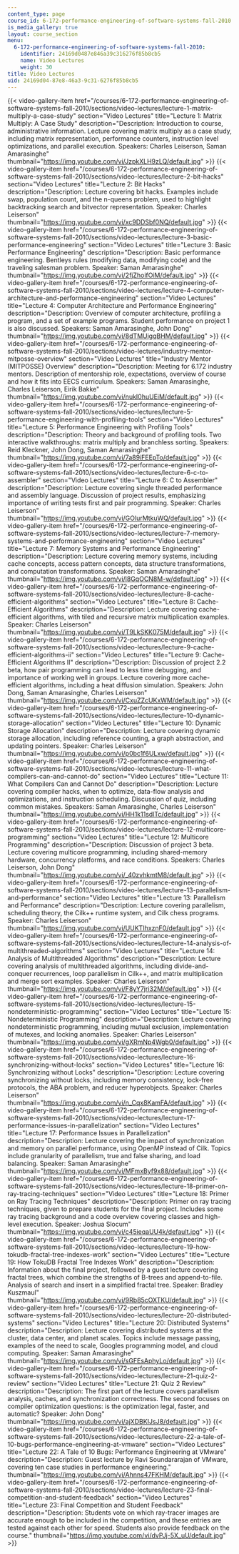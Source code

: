 ```yaml
---
content_type: page
course_id: 6-172-performance-engineering-of-software-systems-fall-2010
is_media_gallery: true
layout: course_section
menu:
  6-172-performance-engineering-of-software-systems-fall-2010:
    identifier: 24169d0487e846a39c316276f85b8cb5
    name: Video Lectures
    weight: 30
title: Video Lectures
uid: 24169d04-87e8-46a3-9c31-6276f85b8cb5
---
```

{{< video-gallery-item href="/courses/6-172-performance-engineering-of-software-systems-fall-2010/sections/video-lectures/lecture-1-matrix-multiply-a-case-study" section="Video Lectures" title="Lecture 1: Matrix Multiply: A Case Study" description="Description: Introduction to course, administrative information. Lecture covering matrix multiply as a case study, including matrix representation, performance counters, instruction level optimizations, and parallel execution. Speakers: Charles Leiserson, Saman Amarasinghe" thumbnail="https://img.youtube.com/vi/JzpkXLH9zLQ/default.jpg" >}}
{{< video-gallery-item href="/courses/6-172-performance-engineering-of-software-systems-fall-2010/sections/video-lectures/lecture-2-bit-hacks" section="Video Lectures" title="Lecture 2: Bit Hacks" description="Description: Lecture covering bit hacks. Examples include swap, population count, and the n-queens problem, used to highlight backtracking search and bitvector representation. Speaker: Charles Leiserson" thumbnail="https://img.youtube.com/vi/xc9DDSbf0NQ/default.jpg" >}}
{{< video-gallery-item href="/courses/6-172-performance-engineering-of-software-systems-fall-2010/sections/video-lectures/lecture-3-basic-performance-engineering" section="Video Lectures" title="Lecture 3: Basic Performance Engineering" description="Description: Basic performance engineering. Bentleys rules (modifying data, modifying code) and the traveling salesman problem. Speaker: Saman Amarasinghe" thumbnail="https://img.youtube.com/vi/2fjZhoifOiM/default.jpg" >}}
{{< video-gallery-item href="/courses/6-172-performance-engineering-of-software-systems-fall-2010/sections/video-lectures/lecture-4-computer-architecture-and-performance-engineering" section="Video Lectures" title="Lecture 4: Computer Architecture and Performance Engineering" description="Description: Overview of computer architecture, profiling a program, and a set of example programs. Student performance on project 1 is also discussed. Speakers: Saman Amarasinghe, John Dong" thumbnail="https://img.youtube.com/vi/8dTMUigqBHM/default.jpg" >}}
{{< video-gallery-item href="/courses/6-172-performance-engineering-of-software-systems-fall-2010/sections/video-lectures/industry-mentor-mitposse-overview" section="Video Lectures" title="Industry Mentor (MITPOSSE) Overview" description="Description: Meeting for 6.172 industry mentors. Description of mentorship role, expectations, overview of course and how it fits into EECS curriculum. Speakers: Saman Amarasinghe, Charles Leiserson, Eirik Bakke" thumbnail="https://img.youtube.com/vi/nukI0huUEiM/default.jpg" >}}
{{< video-gallery-item href="/courses/6-172-performance-engineering-of-software-systems-fall-2010/sections/video-lectures/lecture-5-performance-engineering-with-profiling-tools" section="Video Lectures" title="Lecture 5: Performance Engineering with Profiling Tools" description="Description: Theory and background of profiling tools. Two interactive walkthroughs: matrix multiply and branchless sorting. Speakers: Reid Kleckner, John Dong, Saman Amarasinghe" thumbnail="https://img.youtube.com/vi/7a89iFEEpTo/default.jpg" >}}
{{< video-gallery-item href="/courses/6-172-performance-engineering-of-software-systems-fall-2010/sections/video-lectures/lecture-6-c-to-assembler" section="Video Lectures" title="Lecture 6: C to Assembler" description="Description: Lecture covering single threaded performance and assembly language. Discussion of project results, emphasizing importance of writing tests first and pair programming. Speaker: Charles Leiserson" thumbnail="https://img.youtube.com/vi/GOlurMtkuWQ/default.jpg" >}}
{{< video-gallery-item href="/courses/6-172-performance-engineering-of-software-systems-fall-2010/sections/video-lectures/lecture-7-memory-systems-and-performance-engineering" section="Video Lectures" title="Lecture 7: Memory Systems and Performance Engineering" description="Description: Lecture covering memory systems, including cache concepts, access pattern concepts, data structure transformations, and computation transformations. Speaker: Saman Amarasinghe" thumbnail="https://img.youtube.com/vi/l8GqOCN8M-w/default.jpg" >}}
{{< video-gallery-item href="/courses/6-172-performance-engineering-of-software-systems-fall-2010/sections/video-lectures/lecture-8-cache-efficient-algorithms" section="Video Lectures" title="Lecture 8: Cache-Efficient Algorithms" description="Description: Lecture covering cache-efficient algorithms, with tiled and recursive matrix multiplication examples. Speaker: Charles Leiserson" thumbnail="https://img.youtube.com/vi/T9LkSKK075M/default.jpg" >}}
{{< video-gallery-item href="/courses/6-172-performance-engineering-of-software-systems-fall-2010/sections/video-lectures/lecture-9-cache-efficient-algorithms-ii" section="Video Lectures" title="Lecture 9: Cache-Efficient Algorithms II" description="Description: Discussion of project 2.2 beta, how pair programming can lead to less time debugging, and importance of working well in groups. Lecture covering more cache-efficient algorithms, including a heat diffusion simulation. Speakers: John Dong, Saman Amarasinghe, Charles Leiserson" thumbnail="https://img.youtube.com/vi/CxuZZcUKxWM/default.jpg" >}}
{{< video-gallery-item href="/courses/6-172-performance-engineering-of-software-systems-fall-2010/sections/video-lectures/lecture-10-dynamic-storage-allocation" section="Video Lectures" title="Lecture 10: Dynamic Storage Allocation" description="Description: Lecture covering dynamic storage allocation, including reference counting, a graph abstraction, and updating pointers. Speaker: Charles Leiserson" thumbnail="https://img.youtube.com/vi/p0bc1f6ULxw/default.jpg" >}}
{{< video-gallery-item href="/courses/6-172-performance-engineering-of-software-systems-fall-2010/sections/video-lectures/lecture-11-what-compilers-can-and-cannot-do" section="Video Lectures" title="Lecture 11: What Compilers Can and Cannot Do" description="Description: Lecture covering compiler hacks, when to optimize, data-flow analysis and optimizations, and instruction scheduling. Discussion of quiz, including common mistakes. Speakers: Saman Amarasinghe, Charles Leiserson" thumbnail="https://img.youtube.com/vi/HH1k11sdlTc/default.jpg" >}}
{{< video-gallery-item href="/courses/6-172-performance-engineering-of-software-systems-fall-2010/sections/video-lectures/lecture-12-multicore-programming" section="Video Lectures" title="Lecture 12: Multicore Programming" description="Description: Discussion of project 3 beta. Lecture covering multicore programming, including shared-memory hardware, concurrency platforms, and race conditions. Speakers: Charles Leiserson, John Dong" thumbnail="https://img.youtube.com/vi/_40zvhkmtM8/default.jpg" >}}
{{< video-gallery-item href="/courses/6-172-performance-engineering-of-software-systems-fall-2010/sections/video-lectures/lecture-13-parallelism-and-performance" section="Video Lectures" title="Lecture 13: Parallelism and Performance" description="Description: Lecture covering parallelism, scheduling theory, the Cilk++ runtime system, and Cilk chess programs. Speaker: Charles Leiserson" thumbnail="https://img.youtube.com/vi/UUKTIhxznF0/default.jpg" >}}
{{< video-gallery-item href="/courses/6-172-performance-engineering-of-software-systems-fall-2010/sections/video-lectures/lecture-14-analysis-of-multithreaded-algorithms" section="Video Lectures" title="Lecture 14: Analysis of Multithreaded Algorithms" description="Description: Lecture covering analysis of multithreaded algorithms, including divide-and-conquer recurrences, loop parallelism in Cilk++, and matrix multiplication and merge sort examples. Speaker: Charles Leiserson" thumbnail="https://img.youtube.com/vi/F8yY7jri32M/default.jpg" >}}
{{< video-gallery-item href="/courses/6-172-performance-engineering-of-software-systems-fall-2010/sections/video-lectures/lecture-15-nondeterministic-programming" section="Video Lectures" title="Lecture 15: Nondeterministic Programming" description="Description: Lecture covering nondeterministic programming, including mutual exclusion, implementation of mutexes, and locking anomalies. Speaker: Charles Leiserson" thumbnail="https://img.youtube.com/vi/gXRmNp4Wgb0/default.jpg" >}}
{{< video-gallery-item href="/courses/6-172-performance-engineering-of-software-systems-fall-2010/sections/video-lectures/lecture-16-synchronizing-without-locks" section="Video Lectures" title="Lecture 16: Synchronizing without Locks" description="Description: Lecture covering synchronizing without locks, including memory consistency, lock-free protocols, the ABA problem, and reducer hyperobjects. Speaker: Charles Leiserson" thumbnail="https://img.youtube.com/vi/n_Cqx8KamFA/default.jpg" >}}
{{< video-gallery-item href="/courses/6-172-performance-engineering-of-software-systems-fall-2010/sections/video-lectures/lecture-17-performance-issues-in-parallelization" section="Video Lectures" title="Lecture 17: Performance Issues in Parallelization" description="Description: Lecture covering the impact of synchronization and memory on parallel performance, using OpenMP instead of Cilk. Topics include granularity of parallelism, true and false sharing, and load balancing. Speaker: Saman Amarasinghe" thumbnail="https://img.youtube.com/vi/MFmxByf9x88/default.jpg" >}}
{{< video-gallery-item href="/courses/6-172-performance-engineering-of-software-systems-fall-2010/sections/video-lectures/lecture-18-primer-on-ray-tracing-techniques" section="Video Lectures" title="Lecture 18: Primer on Ray Tracing Techniques" description="Description: Primer on ray tracing techniques, given to prepare students for the final project. Includes some ray tracing background and a code overview covering classes and high-level execution. Speaker: Joshua Slocum" thumbnail="https://img.youtube.com/vi/c45ieqaUU4k/default.jpg" >}}
{{< video-gallery-item href="/courses/6-172-performance-engineering-of-software-systems-fall-2010/sections/video-lectures/lecture-19-how-tokudb-fractal-tree-indexes-work" section="Video Lectures" title="Lecture 19: How TokuDB Fractal Tree Indexes Work" description="Description: Information about the final project, followed by a guest lecture covering fractal trees, which combine the strengths of B-trees and append-to-file. Analysis of search and insert in a simplified fractal tree. Speaker: Bradley Kuszmaul" thumbnail="https://img.youtube.com/vi/9Rb85cOXTKU/default.jpg" >}}
{{< video-gallery-item href="/courses/6-172-performance-engineering-of-software-systems-fall-2010/sections/video-lectures/lecture-20-distributed-systems" section="Video Lectures" title="Lecture 20: Distributed Systems" description="Description: Lecture covering distributed systems at the cluster, data center, and planet scales. Topics include message passing, examples of the need to scale, Googles programming model, and cloud computing. Speaker: Saman Amarasinghe" thumbnail="https://img.youtube.com/vi/sGFEsAphyLo/default.jpg" >}}
{{< video-gallery-item href="/courses/6-172-performance-engineering-of-software-systems-fall-2010/sections/video-lectures/lecture-21-quiz-2-review" section="Video Lectures" title="Lecture 21: Quiz 2 Review" description="Description: The first part of the lecture covers parallelism analysis, caches, and synchronization correctness. The second focuses on compiler optimization questions: is the optimization legal, faster, and automatic? Speaker: John Dong" thumbnail="https://img.youtube.com/vi/ajXDBKIJsJ8/default.jpg" >}}
{{< video-gallery-item href="/courses/6-172-performance-engineering-of-software-systems-fall-2010/sections/video-lectures/lecture-22-a-tale-of-10-bugs-performance-engineering-at-vmware" section="Video Lectures" title="Lecture 22: A Tale of 10 Bugs: Performance Engineering at VMware" description="Description: Guest lecture by Ravi Soundararajan of VMware, covering ten case studies in performance engineering." thumbnail="https://img.youtube.com/vi/Ahnns47FKHM/default.jpg" >}}
{{< video-gallery-item href="/courses/6-172-performance-engineering-of-software-systems-fall-2010/sections/video-lectures/lecture-23-final-competition-and-student-feedback" section="Video Lectures" title="Lecture 23: Final Competition and Student Feedback" description="Description: Students vote on which ray-tracer images are accurate enough to be included in the competition, and these entries are tested against each other for speed. Students also provide feedback on the course." thumbnail="https://img.youtube.com/vi/dvPJj-5X_uU/default.jpg" >}}